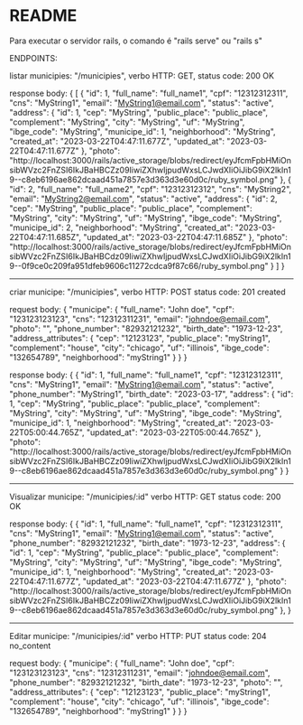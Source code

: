 # README

Para executar o servidor rails, o comando é "rails serve" ou "rails s"

ENDPOINTS:

listar municipies: "/municipies",
verbo HTTP: GET,
status code: 200 OK

response body: 
{
	[
		{
			"id": 1,
			"full_name": "full_name1",
			"cpf": "12312312311",
			"cns": "MyString1",
			"email": "MyString1@email.com",
			"status": "active",
			"address": {
				"id": 1,
				"cep": "MyString",
				"public_place": "public_place",
				"complement": "MyString",
				"city": "MyString",
				"uf": "MyString",
				"ibge_code": "MyString",
				"municipe_id": 1,
				"neighborhood": "MyString",
				"created_at": "2023-03-22T04:47:11.677Z",
				"updated_at": "2023-03-22T04:47:11.677Z"
			},
			"photo": "http://localhost:3000/rails/active_storage/blobs/redirect/eyJfcmFpbHMiOnsibWVzc2FnZSI6IkJBaHBCZz09IiwiZXhwIjpudWxsLCJwdXIiOiJibG9iX2lkIn19--c8eb6196ae862dcaad451a7857e3d363d3e60d0c/ruby_symbol.png"
		},
		{
			"id": 2,
			"full_name": "full_name2",
			"cpf": "12312312312",
			"cns": "MyString2",
			"email": "MyString2@email.com",
			"status": "active",
			"address": {
				"id": 2,
				"cep": "MyString",
				"public_place": "public_place",
				"complement": "MyString",
				"city": "MyString",
				"uf": "MyString",
				"ibge_code": "MyString",
				"municipe_id": 2,
				"neighborhood": "MyString",
				"created_at": "2023-03-22T04:47:11.685Z",
				"updated_at": "2023-03-22T04:47:11.685Z"
			},
			"photo": "http://localhost:3000/rails/active_storage/blobs/redirect/eyJfcmFpbHMiOnsibWVzc2FnZSI6IkJBaHBCdz09IiwiZXhwIjpudWxsLCJwdXIiOiJibG9iX2lkIn19--0f9ce0c209fa951dfeb9606c11272cdca9f87c66/ruby_symbol.png"
		}
  ]
}

------------------------------------------------------------------------------------------------------------------------------------------------

criar municipe: "/municipies",
verbo HTTP: POST
status code: 201 created

request body:
{
	"municipe": {
		"full_name": "John doe",
		"cpf": "123123123123",
		"cns": "12312311231",
		"email": "johndoe@email.com",
		"photo": "",
		"phone_number": "82932121232",
		"birth_date": "1973-12-23",
		"address_attributes": {
			"cep": "12123123",
			"public_place": "myString1",
			"complement": "house",
			"city": "chicago",
			"uf": "illinois",
			"ibge_code": "132654789",
			"neighborhood": "myString1"
		}
	}
}


response body: 
{
	{
		"id": 1,
		"full_name": "full_name1",
		"cpf": "12312312311",
		"cns": "MyString1",
		"email": "MyString1@email.com",
		"status": "active",
		"phone_number": "MyString1",
		"birth_date": "2023-03-17",
		"address": {
      "id": 1,
      "cep": "MyString",
      "public_place": "public_place",
      "complement": "MyString",
      "city": "MyString",
      "uf": "MyString",
      "ibge_code": "MyString",
      "municipe_id": 1,
      "neighborhood": "MyString",
      "created_at": "2023-03-22T05:00:44.765Z",
      "updated_at": "2023-03-22T05:00:44.765Z"
    },
		"photo": "http://localhost:3000/rails/active_storage/blobs/redirect/eyJfcmFpbHMiOnsibWVzc2FnZSI6IkJBaHBCZz09IiwiZXhwIjpudWxsLCJwdXIiOiJibG9iX2lkIn19--c8eb6196ae862dcaad451a7857e3d363d3e60d0c/ruby_symbol.png"
	}
}

---------------------------------------------------------------------------------------------------------------------------------------------------------------------------------------------------

Visualizar municipe: "/municipies/:id"
verbo HTTP: GET
status code: 200 OK

response body: 
{
	{
		"id": 1,
		"full_name": "full_name1",
		"cpf": "12312312311",
		"cns": "MyString1",
		"email": "MyString1@email.com",
		"status": "active",
    "phone_number": "82932121232",
		"birth_date": "1973-12-23",
		"address": {
			"id": 1,
			"cep": "MyString",
			"public_place": "public_place",
			"complement": "MyString",
			"city": "MyString",
			"uf": "MyString",
			"ibge_code": "MyString",
			"municipe_id": 1,
			"neighborhood": "MyString",
			"created_at": "2023-03-22T04:47:11.677Z",
			"updated_at": "2023-03-22T04:47:11.677Z"
		},
		"photo": "http://localhost:3000/rails/active_storage/blobs/redirect/eyJfcmFpbHMiOnsibWVzc2FnZSI6IkJBaHBCZz09IiwiZXhwIjpudWxsLCJwdXIiOiJibG9iX2lkIn19--c8eb6196ae862dcaad451a7857e3d363d3e60d0c/ruby_symbol.png"
	},
}

--------------------------------------------------------------------------------------------------------------------------------------------------------------------------------------------------

Editar municipe: "/municipies/:id"
verbo HTTP: PUT
status code: 204 no_content

request body:
{
	"municipe": {
		"full_name": "John doe",
		"cpf": "123123123123",
		"cns": "12312311231",
		"email": "johndoe@email.com",
    "phone_number": "82932121232",
		"birth_date": "1973-12-23",
		"photo": "",
		"address_attributes": {
			"cep": "12123123",
			"public_place": "myString1",
			"complement": "house",
			"city": "chicago",
			"uf": "illinois",
			"ibge_code": "132654789",
			"neighborhood": "myString1"
		}
	}
}